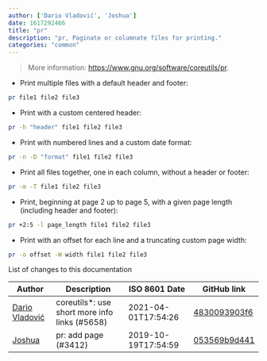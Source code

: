 ```yaml
---
author: ['Dario Vladović', 'Joshua']
date: 1617292466
title: "pr"
description: "pr, Paginate or columnate files for printing."
categories: "common"
---
```

> More information: <https://www.gnu.org/software/coreutils/pr>.

- Print multiple files with a default header and footer:

```bash
pr file1 file2 file3
```

- Print with a custom centered header:

```bash
pr -h "header" file1 file2 file3
```

- Print with numbered lines and a custom date format:

```bash
pr -n -D "format" file1 file2 file3
```

- Print all files together, one in each column, without a header or footer:

```bash
pr -m -T file1 file2 file3
```

- Print, beginning at page 2 up to page 5, with a given page length (including header and footer):

```bash
pr +2:5 -l page_length file1 file2 file3
```

- Print with an offset for each line and a truncating custom page width:

```bash
pr -o offset -W width file1 file2 file3
```
List of changes to this documentation


Author | Description | ISO 8601 Date | GitHub link
------|-----|-----|-----
[Dario Vladović](mailto:d.vladimyr@gmail.com) | coreutils*: use short more info links (#5658) | 2021-04-01T17:54:26 | [4830093903f6](https://github.com/tldr-pages/tldr/commit/4830093903f66ccf3ebbc2ecf477286e45edac59)
[Joshua](mailto:Joshua.Doll@online.de) | pr: add page (#3412) | 2019-10-19T17:54:59 | [053569b9d441](https://github.com/tldr-pages/tldr/commit/053569b9d4419c113aa4f86f61184c33cedcbcca)

